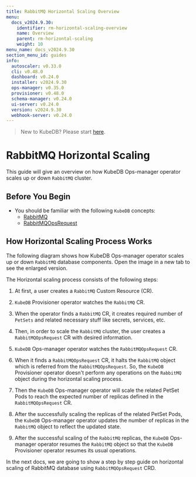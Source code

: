 ```yaml
---
title: RabbitMQ Horizontal Scaling Overview
menu:
  docs_v2024.9.30:
    identifier: rm-horizontal-scaling-overview
    name: Overview
    parent: rm-horizontal-scaling
    weight: 10
menu_name: docs_v2024.9.30
section_menu_id: guides
info:
  autoscaler: v0.33.0
  cli: v0.48.0
  dashboard: v0.24.0
  installer: v2024.9.30
  ops-manager: v0.35.0
  provisioner: v0.48.0
  schema-manager: v0.24.0
  ui-server: v0.24.0
  version: v2024.9.30
  webhook-server: v0.24.0
---
```


> New to KubeDB? Please start [here](/docs/v2024.9.30/README).

# RabbitMQ Horizontal Scaling

This guide will give an overview on how KubeDB Ops-manager operator scales up or down `RabbitMQ` cluster.

## Before You Begin

- You should be familiar with the following `KubeDB` concepts:
  - [RabbitMQ](/docs/v2024.9.30/guides/rabbitmq/concepts/rabbitmq)
  - [RabbitMQOpsRequest](/docs/v2024.9.30/guides/rabbitmq/concepts/opsrequest)

## How Horizontal Scaling Process Works

The following diagram shows how KubeDB Ops-manager operator scales up or down `RabbitMQ` database components. Open the image in a new tab to see the enlarged version.

The Horizontal scaling process consists of the following steps:

1. At first, a user creates a `RabbitMQ` Custom Resource (CR).

2. `KubeDB` Provisioner  operator watches the `RabbitMQ` CR.

3. When the operator finds a `RabbitMQ` CR, it creates required number of `PetSets` and related necessary stuff like secrets, services, etc.

4. Then, in order to scale the `RabbitMQ` cluster, the user creates a `RabbitMQOpsRequest` CR with desired information.

5. `KubeDB` Ops-manager operator watches the `RabbitMQOpsRequest` CR.

6. When it finds a `RabbitMQOpsRequest` CR, it halts the `RabbitMQ` object which is referred from the `RabbitMQOpsRequest`. So, the `KubeDB` Provisioner  operator doesn't perform any operations on the `RabbitMQ` object during the horizontal scaling process.  

7. Then the `KubeDB` Ops-manager operator will scale the related PetSet Pods to reach the expected number of replicas defined in the `RabbitMQOpsRequest` CR.

8. After the successfully scaling the replicas of the related PetSet Pods, the `KubeDB` Ops-manager operator updates the number of replicas in the `RabbitMQ` object to reflect the updated state.

9. After the successful scaling of the `RabbitMQ` replicas, the `KubeDB` Ops-manager operator resumes the `RabbitMQ` object so that the `KubeDB` Provisioner  operator resumes its usual operations.

In the next docs, we are going to show a step by step guide on horizontal scaling of RabbitMQ database using `RabbitMQOpsRequest` CRD.